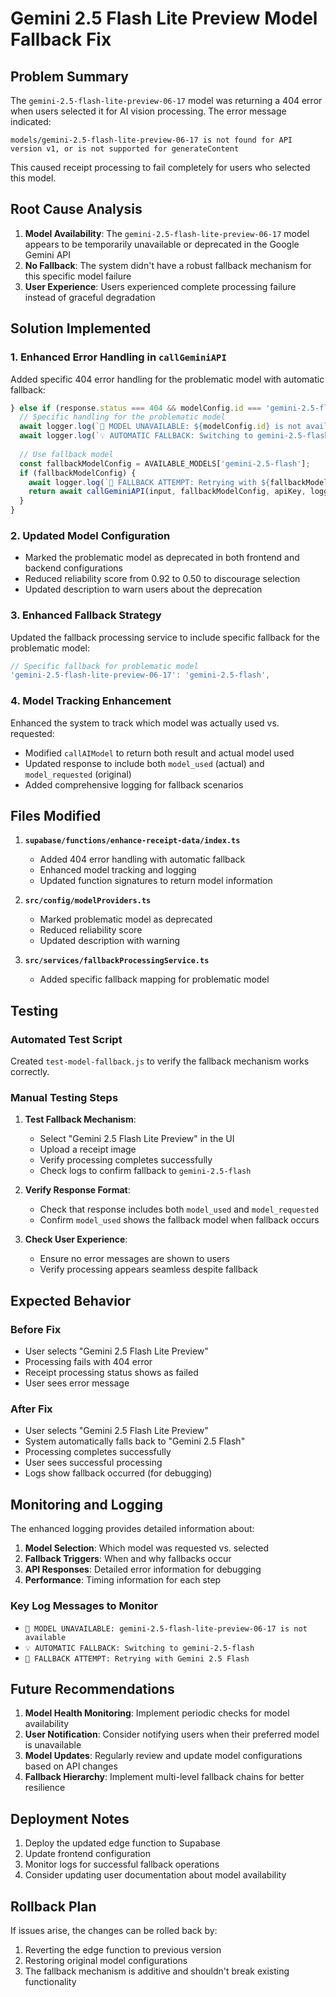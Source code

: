 # Gemini 2.5 Flash Lite Preview Model Fallback Fix

## Problem Summary

The `gemini-2.5-flash-lite-preview-06-17` model was returning a 404 error when users selected it for AI vision processing. The error message indicated:

```
models/gemini-2.5-flash-lite-preview-06-17 is not found for API version v1, or is not supported for generateContent
```

This caused receipt processing to fail completely for users who selected this model.

## Root Cause Analysis

1. **Model Availability**: The `gemini-2.5-flash-lite-preview-06-17` model appears to be temporarily unavailable or deprecated in the Google Gemini API
2. **No Fallback**: The system didn't have a robust fallback mechanism for this specific model failure
3. **User Experience**: Users experienced complete processing failure instead of graceful degradation

## Solution Implemented

### 1. Enhanced Error Handling in `callGeminiAPI`

Added specific 404 error handling for the problematic model with automatic fallback:

```typescript
} else if (response.status === 404 && modelConfig.id === 'gemini-2.5-flash-lite-preview-06-17') {
  // Specific handling for the problematic model
  await logger.log(`🔄 MODEL UNAVAILABLE: ${modelConfig.id} is not available`, "ERROR");
  await logger.log(`💡 AUTOMATIC FALLBACK: Switching to gemini-2.5-flash`, "ERROR");
  
  // Use fallback model
  const fallbackModelConfig = AVAILABLE_MODELS['gemini-2.5-flash'];
  if (fallbackModelConfig) {
    await logger.log(`🚀 FALLBACK ATTEMPT: Retrying with ${fallbackModelConfig.name}`, "AI");
    return await callGeminiAPI(input, fallbackModelConfig, apiKey, logger);
  }
}
```

### 2. Updated Model Configuration

- Marked the problematic model as deprecated in both frontend and backend configurations
- Reduced reliability score from 0.92 to 0.50 to discourage selection
- Updated description to warn users about the deprecation

### 3. Enhanced Fallback Strategy

Updated the fallback processing service to include specific fallback for the problematic model:

```typescript
// Specific fallback for problematic model
'gemini-2.5-flash-lite-preview-06-17': 'gemini-2.5-flash',
```

### 4. Model Tracking Enhancement

Enhanced the system to track which model was actually used vs. requested:

- Modified `callAIModel` to return both result and actual model used
- Updated response to include both `model_used` (actual) and `model_requested` (original)
- Added comprehensive logging for fallback scenarios

## Files Modified

1. **`supabase/functions/enhance-receipt-data/index.ts`**
   - Added 404 error handling with automatic fallback
   - Enhanced model tracking and logging
   - Updated function signatures to return model information

2. **`src/config/modelProviders.ts`**
   - Marked problematic model as deprecated
   - Reduced reliability score
   - Updated description with warning

3. **`src/services/fallbackProcessingService.ts`**
   - Added specific fallback mapping for problematic model

## Testing

### Automated Test Script

Created `test-model-fallback.js` to verify the fallback mechanism works correctly.

### Manual Testing Steps

1. **Test Fallback Mechanism**:
   - Select "Gemini 2.5 Flash Lite Preview" in the UI
   - Upload a receipt image
   - Verify processing completes successfully
   - Check logs to confirm fallback to `gemini-2.5-flash`

2. **Verify Response Format**:
   - Check that response includes both `model_used` and `model_requested`
   - Confirm `model_used` shows the fallback model when fallback occurs

3. **Check User Experience**:
   - Ensure no error messages are shown to users
   - Verify processing appears seamless despite fallback

## Expected Behavior

### Before Fix
- User selects "Gemini 2.5 Flash Lite Preview"
- Processing fails with 404 error
- Receipt processing status shows as failed
- User sees error message

### After Fix
- User selects "Gemini 2.5 Flash Lite Preview"
- System automatically falls back to "Gemini 2.5 Flash"
- Processing completes successfully
- User sees successful processing
- Logs show fallback occurred (for debugging)

## Monitoring and Logging

The enhanced logging provides detailed information about:

1. **Model Selection**: Which model was requested vs. selected
2. **Fallback Triggers**: When and why fallbacks occur
3. **API Responses**: Detailed error information for debugging
4. **Performance**: Timing information for each step

### Key Log Messages to Monitor

- `🔄 MODEL UNAVAILABLE: gemini-2.5-flash-lite-preview-06-17 is not available`
- `💡 AUTOMATIC FALLBACK: Switching to gemini-2.5-flash`
- `🚀 FALLBACK ATTEMPT: Retrying with Gemini 2.5 Flash`

## Future Recommendations

1. **Model Health Monitoring**: Implement periodic checks for model availability
2. **User Notification**: Consider notifying users when their preferred model is unavailable
3. **Model Updates**: Regularly review and update model configurations based on API changes
4. **Fallback Hierarchy**: Implement multi-level fallback chains for better resilience

## Deployment Notes

1. Deploy the updated edge function to Supabase
2. Update frontend configuration
3. Monitor logs for successful fallback operations
4. Consider updating user documentation about model availability

## Rollback Plan

If issues arise, the changes can be rolled back by:
1. Reverting the edge function to previous version
2. Restoring original model configurations
3. The fallback mechanism is additive and shouldn't break existing functionality
